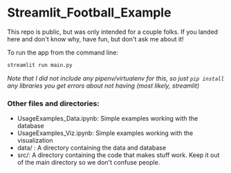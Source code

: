 # Streamlit_Football_Example

This repo is public, but was only intended for a couple folks. If you landed here and don't know why, have fun, but don't ask me about it!

To run the app from the command line:

```python
streamlit run main.py
```
_Note that I did not include any pipenv/virtualenv for this, so just ```pip install``` any libraries you get errors about not having (most likely, streamlit)_

### Other files and directories:

- UsageExamples_Data.ipynb: Simple examples working with the database
- UsageExamples_Viz.ipynb: Simple examples working with the visualization
- data/ : A directory containing the data and database
- src/: A directory containing the code that makes stuff work.  Keep it out of the main directory so we don't confuse people.
